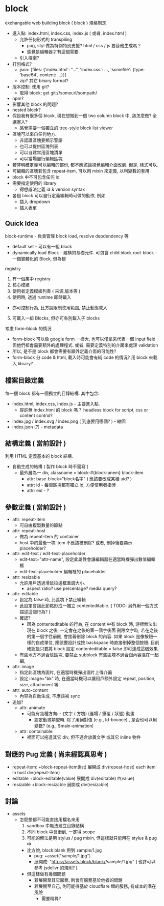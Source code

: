 # block

exchangable web building block ( block ) 規格制定.

 * 進入點: index.html, index.css, index.js ( 或者, index.html )
   - 允許任何形式的 transpiling
     - pug, styl 做為特例特別支援? html / css / js 要替他生成嗎？
     - 感覺是編輯器才有這個需要.
   - 引入檔案?
 * 打包格式?
   - json: {files: {'index.html': "...", 'index.css': ..., 'somefile': {type: 'base64', content: ...}}}
   - zip? 其它 binary format?
 * 版本控制: 使用 git?
   - 取得 block: get git://someurl/sompath/
 * npm?
 * 影響其他 block 的問題?
 * nested block?
 * 假設我有很多個 block, 現在想搬到一個 two column block 中, 該怎麼做? 全選塞入?
   - 感覺需要一個獨立的 tree-style block list viewer
 * 區塊可以來自任何地方. 
   - 非認證區塊要顯示警語
   - 也可以提供區塊列表
   - 可以自建常用區塊清單
   - 可以當場自行編輯區塊
 * 若非明確定義可以編輯的部份, 都不應該讓視覺編輯介面改到. 但是, 樣式可以.
 * 可編輯的區塊若包含 repeat-item, 可以用 mixin 來定義, 以利變數的套用
 * block 中不可包含任何 id
 * 需要指定使用的 library
   - 得想辦法定義 id & version syntax
 * 各個 block 可以自行定義編輯時可做的動作, 例如
   - 插入 dropdown
   - 插入表單


## Quick Idea

block-runtime - 負責管理 block load, resolve depdendency 等
 - default set - 可以有一組 block
 - dynamically load
Block - 建構的基礎元件. 可包含 child block
root-block - 一個實體化的 Block, 但為根

registry
1. 有一個集中 registry
2. 核心模組
3. 使用者定義模組列表 ( 來源,版本等 )
4. 使用時, 透過 runtime 即時載入
  - 亦可控制行為, 比方說限制使用範圍, 禁止動態載入
5. 可載入一組 Blocks, 但亦可各別載入子 blocks

考慮 form-block 的情況
 - form-block 可以像 google form 一樣大, 也可以僅拿來代表一個 input field
   但他們都會需要額外的處理程式. 或者, 需要定義特別的介面來處理 validation
 - 所以, 是不是 block 都會需要有額外定義介面的可能性?
 - form-block 分 code & html, 載入時可能會有純 code 的情況?
   用 block 來載入 library?

## 檔案目錄定義

每一個 block 都有一個獨立的目錄結構. 其中包含:

 * index.html, index.css, index.js - 主要進入點.
   - 容許無 index.html 的 block 嗎？ headless block for script, css or content control?
 * index.jpg / index.svg / index.png ( 到底要用哪個? ) - 縮圖
 * index.json (?) - metadata


## 結構定義 ( 當前設計 )
 
利用 HTML 定義基本的 block 結構.

 * 自動生成的結構 ( 製作 block 時不需寫 )
   * 最外層為一 div, classname = block-#{block-anem} block-item
     - attr: base-block="block名字" ( 應該要改成某種 uid? )
     - attr: id - 每個區塊都有獨立 id, 方便使用者指涉
     - attr: eid - ?


## 參數定義 ( 當前設計 )

 * attr: repeat-item
   - 可自由複製數量的節點
 * attr: repeat-host
   - 做為 repeat-item 的 container
   - host 中的最後一塊 item 不應該被刪除? 或者, 刪掉後要顯示 placeholder?
 * attr: edit-text / edit-text-placeholder
   - edit-text="attr-name", 設定此屬性會讓編輯器在適當時機彈出數值編輯框
   - edit-text-placeholder 編輯框的 placeholder
 * attr: resizable
   - 允許用戶透過滑鼠拉邊框重調大小.
     - aspect ratio? use percentage? media query?
 * attr: editable
   - 設定為 false 時, 此區塊下禁止編輯
   - 此設定會讓此節點形成一獨立 contenteditable. ( TODO: 另外用一個方式描述這個行為? )
   * 確認?
     - 因為 contenteditable 的行為, 在 content 中有 block 時, 游標無法出現在 block 之後, 一定會在之後的第一個字後面
       刪除文字時, 若在之後的第一個字往前刪, 會接著刪除 block 的內容. 
       如果 block 是像按鈕一樣的自成單位, 應該要設計成按 backspace 時直接刪掉整個按鈕.
       目前確認是只要將 block 設定 contenteditable = false 即可達成這個效果.
   * 有些地方不適合放區塊, 要禁止 subblock
有些區塊不適合跟內容混在一起編, 
 * attr: image
   - 指定此區塊為圖片, 在適當時機彈出圖片上傳介面
   - 設定 image="bk" 時, 在適當時機可以讓用戶額外設定 repeat, position, size, attachment 等
 * attr: auto-content
   - 內容為自動生成, 不應該被 sync
 * 追加?
   - attr: animate
     - 可能有幾種方向: - (文字 / 方塊) (進場 / 重覆 / 狀態) 動畫
       - 設定動畫類型時, 除了用絕對值 (e.g., ld-bounce) , 是否也可以用變數? (e.g., $main-animation)
   - attr: containable
     - 裡面可以拖進其它 div, 但不適合放置文字 或其它 inline 物件


## 對應的 Pug 定義 ( 尚未經認真思考 )
 * repeat-item:
   +block-repeat-item(list)
   展開成
   div(repeat-host)
     each item in host
       div(repeat-item)
 * editable
   +block-editable(value)
   展開成
   div(editable) #{value}
 * resizable
   +block-resizable
   展開成
   div(resizable)

## 討論

 * assets
   - 怎麼想都不可能直接用檔名來用
     1. sandbox 中無法建立目錄結構
     2. 不同 block 中會衝到, 一定得 scope
     3. 可能的解法是用 stylus / pug mixin, 但這樣就只能用在 stylus & pug 中
       - 比方說, block blank 用到 sample/1.jpg
         - pug: 
           +asset("sample/1.jpg")
         - 展開成:
           "https://assets.block/blank/<version>/sample/1.jpg"
           ( 也許可以參考 jsdelivr 的規則? )
       - 但這樣做有幾個問題
         - 若展開至其它服務, 則會有服務基於他者的問題
         - 若展開至自己, 則可能得基於 cloudflare 類的服務, 有成本的潛在風險
           - 需要精算?
            


